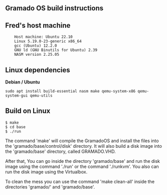 ## Gramado OS build instructions

## Fred's host machine
```
    Host machine: Ubuntu 22.10
    Linux 5.19.0-23-generic x86_64
    gcc (Ubuntu) 12.2.0 
    GNU ld (GNU Binutils for Ubuntu) 2.39
    NASM version 2.25.05
```

## Linux dependencies

**Debian / Ubuntu**
```console
sudo apt install build-essential nasm make qemu-system-x86 qemu-system-gui qemu-utils 
```

## Build on Linux

```console
$ make
$ cd base
$ ./run
```

The command 'make' will compile the GramadoOS and install the files 
into the 'gramado/base/control/disk' directory. It will also build 
a disk image into the 'gramado/base' directory, called GRAMADO.VHD.

After that, You can go inside the directory 'gramado/base' and 
run the disk image using the command './run' or the command './runkvm'. 
You also can run the disk image using the Virtualbox.

To clean the mess you can use the command 'make clean-all' inside
the directories 'gramado/' and 'gramado/base'. 



